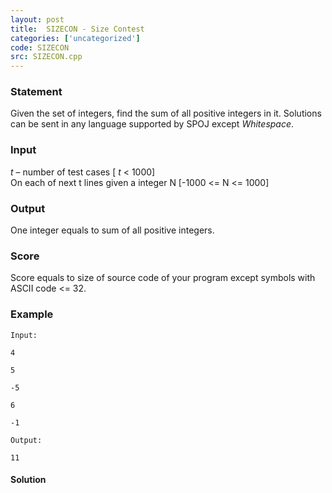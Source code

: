 ```yaml
---
layout: post
title:  SIZECON - Size Contest
categories: ['uncategorized']
code: SIZECON
src: SIZECON.cpp
---
```


### **Statement**

Given the set of integers, find the sum of all positive integers in it.
Solutions can be sent in any language supported by SPOJ except
_Whitespace_.  

### Input

_t_ – number of test cases [ _t_ < 1000]  
On each of next t lines given a integer N [-1000 <= N <= 1000]

### Output

One integer equals to sum of all positive integers.

### Score

Score equals to size of source code of your program except symbols with ASCII
code <= 32.

### Example

    
    
    Input:
    4
    5
    -5
    6
    -1
    Output:
    11
    



#### **Solution**



